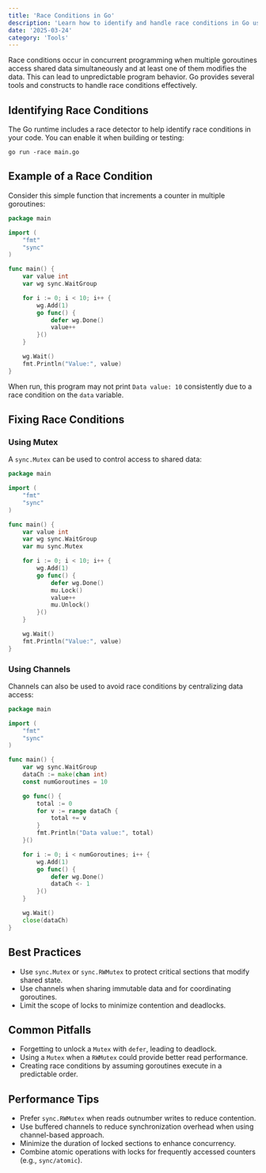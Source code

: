 ```yaml
---
title: 'Race Conditions in Go'
description: 'Learn how to identify and handle race conditions in Go using standard library tools.'
date: '2025-03-24'
category: 'Tools'
---
```


Race conditions occur in concurrent programming when multiple goroutines access shared data simultaneously and at least one of them modifies the data. This can lead to unpredictable program behavior. Go provides several tools and constructs to handle race conditions effectively.

## Identifying Race Conditions

The Go runtime includes a race detector to help identify race conditions in your code. You can enable it when building or testing:

```shell
go run -race main.go
```

## Example of a Race Condition

Consider this simple function that increments a counter in multiple goroutines:

```go
package main

import (
	"fmt"
	"sync"
)

func main() {
	var value int
	var wg sync.WaitGroup

	for i := 0; i < 10; i++ {
		wg.Add(1)
		go func() {
			defer wg.Done()
			value++
		}()
	}

	wg.Wait()
	fmt.Println("Value:", value)
}
```

When run, this program may not print `Data value: 10` consistently due to a race condition on the `data` variable.

## Fixing Race Conditions

### Using Mutex

A `sync.Mutex` can be used to control access to shared data:

```go
package main

import (
	"fmt"
	"sync"
)

func main() {
	var value int
	var wg sync.WaitGroup
	var mu sync.Mutex

	for i := 0; i < 10; i++ {
		wg.Add(1)
		go func() {
			defer wg.Done()
			mu.Lock()
			value++
			mu.Unlock()
		}()
	}

	wg.Wait()
	fmt.Println("Value:", value)
}
```

### Using Channels

Channels can also be used to avoid race conditions by centralizing data access:

```go
package main

import (
	"fmt"
	"sync"
)

func main() {
	var wg sync.WaitGroup
	dataCh := make(chan int)
	const numGoroutines = 10

	go func() {
		total := 0
		for v := range dataCh {
			total += v
		}
		fmt.Println("Data value:", total)
	}()

	for i := 0; i < numGoroutines; i++ {
		wg.Add(1)
		go func() {
			defer wg.Done()
			dataCh <- 1
		}()
	}

	wg.Wait()
	close(dataCh)
}
```

## Best Practices

- Use `sync.Mutex` or `sync.RWMutex` to protect critical sections that modify shared state.
- Use channels when sharing immutable data and for coordinating goroutines.
- Limit the scope of locks to minimize contention and deadlocks.

## Common Pitfalls

- Forgetting to unlock a `Mutex` with `defer`, leading to deadlock.
- Using a `Mutex` when a `RWMutex` could provide better read performance.
- Creating race conditions by assuming goroutines execute in a predictable order.

## Performance Tips

- Prefer `sync.RWMutex` when reads outnumber writes to reduce contention.
- Use buffered channels to reduce synchronization overhead when using channel-based approach.
- Minimize the duration of locked sections to enhance concurrency.
- Combine atomic operations with locks for frequently accessed counters (e.g., `sync/atomic`).